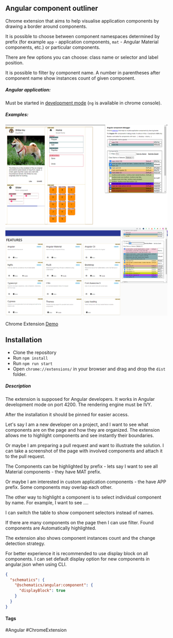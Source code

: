 ## Angular component outliner

Chrome extension that aims to help visualise application components by drawing a border around components.

It is possible to choose between component namespaces determined by prefix (for example `app` - application components, `mat` - Angular Material components, etc.) or particular components.


There are few options you can choose: class name or selector and label position.

It is possible to filter by component name.
A number in parentheses after component name show instances count of given component.

##### Angular application:
Must be started in [development mode](https://stackoverflow.com/a/67686819/4420532) (`ng` is available in chrome console).

##### Examples:
![alt text](./meta/custom-example.png "Example Tour Of Heroes")
![alt text](./meta/starter-example.png "Example Angular Stater Application")

Chrome Extension [Demo](https://youtu.be/NUdmr3CRHuE)

## Installation

- Clone the repository
- Run `npm install`
- Run `npm run start` 
- Open `chrome://extensions/` in your browser and drag and drop the `dist` folder.


##### Description
The extension is supposed for Angular developers. It works in Angular development mode on port 4200. The rendering engine must be IVY.

After the installation it should be pinned for easier access.

Let's say I am a new developer on a project, and I want to see what components are on the page and how they are organized. The extension
allows me to highlight components and see instantly their boundaries.

Or maybe I am preparing a pull request and want to illustrate the solution. I can take a screenshot of the page with involved components and attach it to the pull request.

The Components can be highlighted by prefix - lets say I want to see all Material components - they have MAT prefix.

Or maybe I am interested in custom application components - the have APP prefix.
Some components may overlap each other.

The other way to highlight a component is to select individual component by name. For example, I want to see ....

I can switch the table to show component selectors instead of names.

If there are many components on the page then I can use filter. Found components are Automatically highlighted.

The extension also shows component instances count and the change detection strategy.

For better experience it is recommended to use display block on all components. I can set default display option for new components in angular.json when using CLI.

```json
{
  "schematics": {
    "@schematics/angular:component": {
      "displayBlock": true
    }
  }
}
```

#### Tags
\#Angular \#ChromeExtension

<!--
The source code can be found on github.
-->



